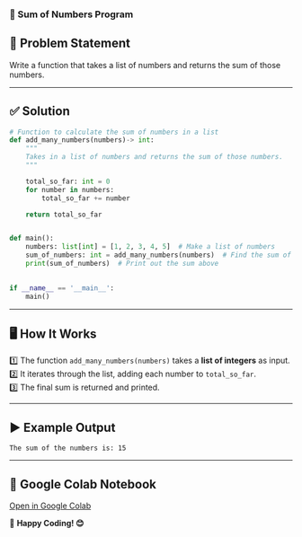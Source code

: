 ### **📌 Sum of Numbers Program**

## **📝 Problem Statement**
Write a function that takes a list of numbers and returns the sum of those numbers.

---

## **✅ Solution**
```python
# Function to calculate the sum of numbers in a list
def add_many_numbers(numbers)-> int:
    """
    Takes in a list of numbers and returns the sum of those numbers.
    """

    total_so_far: int = 0
    for number in numbers:
        total_so_far += number

    return total_so_far


def main():
    numbers: list[int] = [1, 2, 3, 4, 5]  # Make a list of numbers
    sum_of_numbers: int = add_many_numbers(numbers)  # Find the sum of the list
    print(sum_of_numbers)  # Print out the sum above
    

if __name__ == '__main__':
    main()
```

---

## **🖥️ How It Works**
1️⃣ The function `add_many_numbers(numbers)` takes a **list of integers** as input.  
2️⃣ It iterates through the list, adding each number to `total_so_far`.  
3️⃣ The final sum is returned and printed.  

---

## **▶️ Example Output**
```
The sum of the numbers is: 15
```
---

## **🔗 Google Colab Notebook**
[Open in Google Colab](https://colab.research.google.com/drive/1NE4-UmwZv_1T8hXTTk4dHU6UZ0EXu-Vp?usp=sharing)
 
🚀 **Happy Coding! 😊**

